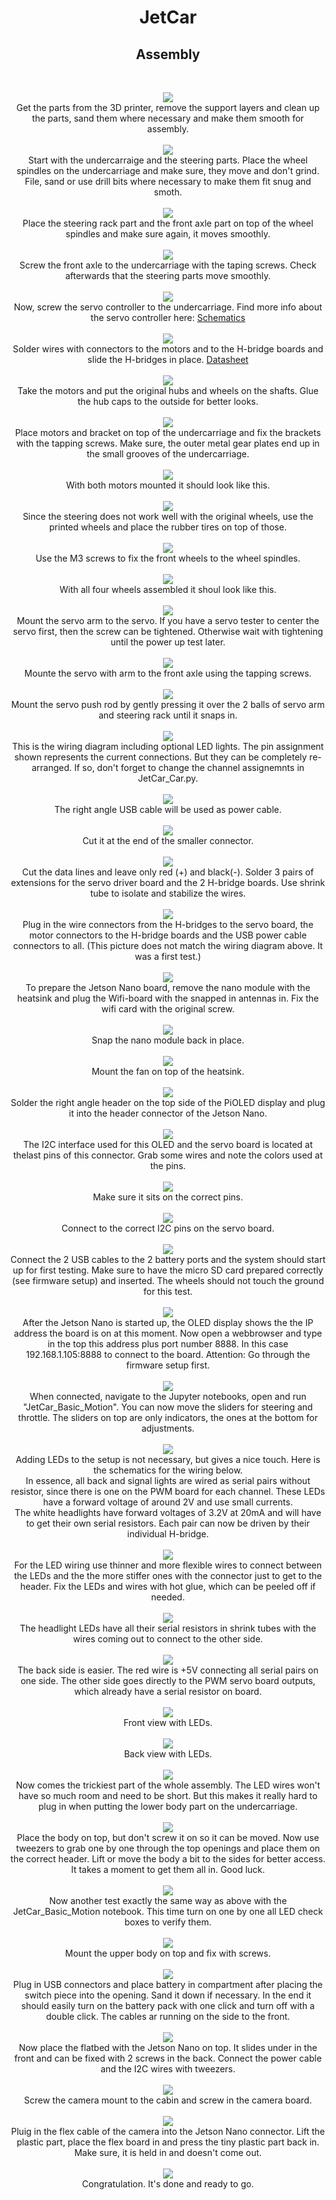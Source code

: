 <h1 style="text-align: center;">JetCar</h1>
<h2 style="text-align: center;">Assembly</h2>
<br>
<p style="text-align: center;">
 <img src="assets/images/assembly/01-printed_parts.jpg"/><br>
Get the parts from the 3D printer, remove the support layers and clean up the parts, sand them where necessary and make them smooth for assembly.
<br>
<br><img src="assets/images/assembly/02-steering.jpg"/><br>
Start with the undercarraige and the steering parts. Place the wheel spindles on the undercarriage and make sure, they move and don't grind. File, sand or use drill bits where necessary to make them fit snug and smoth.
<br>
<br><img src="assets/images/assembly/03-steering.jpg"/><br>
Place the steering rack part and the front axle part on top of the wheel spindles and make sure again, it moves smoothly.
<br>
<br><img src="assets/images/assembly/04-steering.jpg"/><br>
Screw the front axle to the undercarriage with the taping screws. Check afterwards that the steering parts move smoothly.
<br>
<br><img src="assets/images/assembly/05-servo_driver.jpg"/><br>
Now, screw the servo controller to the undercarriage. Find more info about the servo controller here:  <a href="https://learn.adafruit.com/16-channel-pwm-servo-driver/downloads">Schematics</a> 
<br>
<br><img src="assets/images/assembly/06-motor_driver.jpg"/><br>
Solder wires with connectors to the motors and to the H-bridge boards and slide the H-bridges in place. <a href="https://www.ti.com/lit/ds/symlink/drv8833.pdf">Datasheet</a> 
<br>
<br><img src="assets/images/assembly/07-motor.jpg"/><br>
Take the motors and put the original hubs and wheels on the shafts. Glue the hub caps to the outside for better looks.
<br>
<br><img src="assets/images/assembly/08-motor_bracket.jpg"/><br>
Place motors and bracket on top of the undercarriage and fix the brackets with the tapping screws. Make sure, the outer metal gear plates end up in the small grooves of the undercarriage.
<br>
<br><img src="assets/images/assembly/09-rear_wheels.jpg"/><br>
With both motors mounted it should look like this.
<br>
<br><img src="assets/images/assembly/10-front_wheels.jpg"/><br>
Since the steering does not work well with the original wheels, use the printed wheels and place the rubber tires on top of those. 
<br>
<br><img src="assets/images/assembly/11-front_wheel.jpg"/><br>
Use the M3 screws to fix the front wheels to the wheel spindles.
<br>
<br><img src="assets/images/assembly/12-all_wheels.jpg"/><br>
With all four wheels assembled it shoul look like this.
<br>
<br><img src="assets/images/assembly/13-servo_arm.jpg"/><br>
Mount the servo arm to the servo. If you have a servo tester to center the servo first, then the screw can be tightened. Otherwise wait with tightening until the power up test later.
<br>
<br><img src="assets/images/assembly/14-servo.jpg"/><br>
Mounte the servo with arm to the front axle using the tapping screws.
<br>
<br><img src="assets/images/assembly/15-pushrod.jpg"/><br>
Mount the servo push rod by gently pressing it over the 2 balls of servo arm and steering rack until it snaps in.
<br>
<br><img src="assets/images/assembly/16-Wiring_Diagram.jpg"/><br>
This is the wiring diagram including optional LED lights. The pin assignment shown represents the current connections. But they can be completely re-arranged. If so, don't forget to change the channel assignemnts in JetCar_Car.py.
<br>
<br><img src="assets/images/assembly/17-power_cable.jpg"/><br>
The right angle USB cable will be used as power cable.
<br>
<br><img src="assets/images/assembly/18-Cut_cable.jpg"/><br>
Cut it at the end of the smaller connector.
<br>
<br><img src="assets/images/assembly/19-Cut_data_lines.jpg"/><br>
Cut the data lines and leave only red (+) and black(-). Solder 3 pairs of extensions for the servo driver board and the 2 H-bridge boards. Use shrink tube to isolate and stabilize the wires.
<br>
<br><img src="assets/images/assembly/20-motor_wired.jpg"/><br>
Plug in the wire connectors from the H-bridges to the servo board, the motor connectors to the H-bridge boards and the USB power cable connectors to all. (This picture does not match the wiring diagram above. It was a first test.)
<br>
<br><img src="assets/images/assembly/21-wifi_card.jpg"/><br>
To prepare the Jetson Nano board, remove the nano module with the heatsink and plug the Wifi-board with the snapped in antennas in. Fix the wifi card with the original screw.
<br>
<br><img src="assets/images/assembly/22-nano_antennas.jpg"/><br>
Snap the nano module back in place.
<br>
<br><img src="assets/images/assembly/23-nano_flatbed.jpg"/><br>
Mount the fan on top of the heatsink.
<br>
<br><img src="assets/images/assembly/24-pioled.jpg"/><br>
Solder the right angle header on the top side of the PiOLED display and plug it into the header connector of the Jetson Nano.
<br>
<br><img src="assets/images/assembly/25-Jetson Nano Header.jpg"/><br>
The I2C interface used for this OLED and the servo board is located at thelast pins of this connector. Grab some wires and note the colors used at the pins.
<br>
<br><img src="assets/images/assembly/26-oled.jpg"/><br>
Make sure it sits on the correct pins.
<br>
<br><img src="assets/images/assembly/27-together.jpg"/><br>
Connect to the correct I2C pins on the servo board.
<br>
<br><img src="assets/images/assembly/28-power_up.jpg"/><br>
Connect the 2 USB cables to the 2 battery ports and the system should start up for first testing. Make sure to have the micro SD card prepared correctly (see firmware setup) and inserted. The wheels should not touch the ground for this test.
<br>
<br><img src="assets/images/assembly/28a-IP-address.jpg"/><br>
After the Jetson Nano is started up, the OLED display shows the the IP address the board is on at this moment. Now open a webbrowser and type in the top this address plus port number 8888. In this case 192.168.1.105:8888 to connect to the board. Attention: Go through the firmware setup first.
<br>
<br><img src="assets/images/assembly/29-Basic_Motion.jpg"/><br>
When connected, navigate to the Jupyter notebooks, open and run "JetCar_Basic_Motion". You can now move the sliders for steering and throttle. The sliders on top are only indicators, the ones at the bottom for adjustments. 
<br>
<br><img src="assets/images/assembly/30-LED_schematics.PNG"/><br>
Adding LEDs to the setup is not necessary, but gives a nice touch. Here is the schematics for the wiring below.<br>
In essence, all back and signal lights are wired as serial pairs without resistor, since there is one on the PWM board for each channel. These LEDs have a forward voltage of around 2V and use small currents. <br>
The white headlights have forward voltages of 3.2V at 20mA and will have to get their own serial resistors. Each pair can now be driven by their individual H-bridge.
<br>
<br><img src="assets/images/assembly/31-LED_wiring.jpg"/><br>
For the LED wiring use thinner and more flexible wires to connect between the LEDs and the the more stiffer ones with the connector just to get to the header. Fix the LEDs and wires with hot glue, which can be peeled off if needed.
<br>
<br><img src="assets/images/assembly/32-LED_wiring_front.jpg"/><br>
The headlight LEDs have all their serial resistors in shrink tubes with the wires coming out to connect to the other side.
<br>
<br><img src="assets/images/assembly/33-LED_wiring_back.jpg"/><br>
The back side is easier. The red wire is +5V connecting all serial pairs on one side. The other side goes directly to the PWM servo board outputs, which already have a serial resistor on board.
<br>
<br><img src="assets/images/assembly/34-front_LEDs.jpg"/><br>
Front view with LEDs.
<br>
<br><img src="assets/images/assembly/35-back_LEDs.jpg"/><br>
Back view with LEDs.
<br>
<br><img src="assets/images/assembly/36-connecting_LEDs.jpg"/><br>
Now comes the trickiest part of the whole assembly. The LED wires won't have so much room and need to be short. But this makes it really hard to plug in when putting the lower body part on the undercarriage.
<br>
<br><img src="assets/images/assembly/37-the_tricky_part.jpg"/><br>
Place the body on top, but don't screw it on so it can be moved. Now use tweezers to grab one by one through the top openings and place them on the correct header. Lift or move the body a bit to the sides for better access. It takes a moment to get them all in. Good luck.
<br>
<br><img src="assets/images/assembly/38-LED_test.jpg"/><br>
Now another test exactly the same way as above with the JetCar_Basic_Motion notebook. This time turn on one by one all LED check boxes to verify them.
<br>
<br><img src="assets/images/assembly/39-upper_body.jpg"/><br>
Mount the upper body on top and fix with screws.
<br>
<br><img src="assets/images/assembly/40-battery.jpg"/><br>
Plug in USB connectors and place battery in compartment after placing the switch piece into the opening. Sand it down if necessary. In the end it should easily turn on the battery pack with one click and turn off with a double click. The cables ar running on the side to the front.
<br>
<br><img src="assets/images/assembly/41-flatbed.jpg"/><br>
Now place the flatbed with the Jetson Nano on top. It slides under in the front and can be fixed with 2 screws in the back. Connect the power cable and the I2C wires with tweezers.
<br>
<br><img src="assets/images/assembly/42-camera.jpg"/><br>
Screw the camera mount to the cabin and screw in the camera board.
<br>
<br><img src="assets/images/assembly/43-camera_connected.jpg"/><br>
Pluig in the flex cable of the camera into the Jetson Nano connector. Lift the plastic part, place the flex board in and press the tiny plastic part back in. Make sure, it is held in and doesn't come out.
<br>
<br><img src="assets/images/assembly/44-Done.jpg"/><br>
Congratulation. It's done and ready to go.
<br>
</p>

